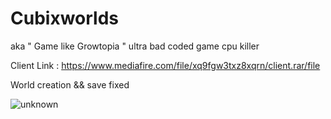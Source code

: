 # Cubixworlds
aka " Game like Growtopia " ultra bad coded game cpu killer 

Client Link : https://www.mediafire.com/file/xq9fgw3txz8xqrn/client.rar/file

World creation && save fixed 

![unknown](https://user-images.githubusercontent.com/94198465/179031519-a940e5a2-f502-4856-a2b7-26ec92227709.png)
